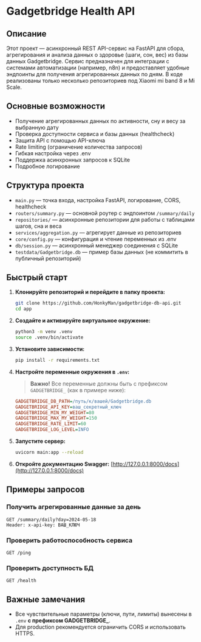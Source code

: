 # Gadgetbridge Health API

## Описание

Этот проект — асинхронный REST API-сервис на FastAPI для сбора, агрегирования и анализа данных о здоровье (шаги, сон, вес) из базы данных Gadgetbridge. Сервис предназначен для интеграции с системами автоматизации (например, n8n) и предоставляет удобные эндпоинты для получения агрегированных данных по дням.
В коде реализованы только несколько репозиториев под Xiaomi mi band 8 и Mi Scale. 

## Основные возможности
- Получение агрегированных данных по активности, сну и весу за выбранную дату
- Проверка доступности сервиса и базы данных (healthcheck)
- Защита API с помощью API-ключа
- Rate limiting (ограничение количества запросов)
- Гибкая настройка через .env
- Поддержка асинхронных запросов к SQLite
- Подробное логирование

## Структура проекта
- `main.py` — точка входа, настройка FastAPI, логирование, CORS, healthcheck
- `routers/summary.py` — основной роутер с эндпоинтом `/summary/daily`
- `repositories/` — асинхронные репозитории для работы с таблицами шагов, сна и веса
- `services/aggregation.py` — агрегирует данные из репозиториев
- `core/config.py` — конфигурация и чтение переменных из .env
- `db/session.py` — асинхронный менеджер соединения с SQLite
- `testdata/Gadgetbridge.db` — пример базы данных (не коммитить в публичный репозиторий)

## Быстрый старт

1. **Клонируйте репозиторий и перейдите в папку проекта:**
   ```sh
   git clone https://github.com/HonkyMan/gadgetbridge-db-api.git
   cd app
   ```

2. **Создайте и активируйте виртуальное окружение:**
   ```sh
   python3 -m venv .venv
   source .venv/bin/activate
   ```

3. **Установите зависимости:**
   ```sh
   pip install -r requirements.txt
   ```

4. **Настройте переменные окружения в `.env`:**
   > **Важно!** Все переменные должны быть с префиксом `GADGETBRIDGE_` (как в примере ниже):
   ```ini
   GADGETBRIDGE_DB_PATH=/путь/к/вашей/Gadgetbridge.db
   GADGETBRIDGE_API_KEY=ваш_секретный_ключ
   GADGETBRIDGE_MIN_MY_WEIGHT=80
   GADGETBRIDGE_MAX_MY_WEIGHT=150
   GADGETBRIDGE_RATE_LIMIT=60
   GADGETBRIDGE_LOG_LEVEL=INFO
   ```

5. **Запустите сервер:**
   ```sh
   uvicorn main:app --reload
   ```

6. **Откройте документацию Swagger:**
   [http://127.0.0.1:8000/docs](http://127.0.0.1:8000/docs)

## Примеры запросов

### Получить агрегированные данные за день
```
GET /summary/daily?day=2024-05-18
Header: x-api-key: ВАШ_КЛЮЧ
```

### Проверить работоспособность сервиса
```
GET /ping
```

### Проверить доступность БД
```
GET /health
```

## Важные замечания
- Все чувствительные параметры (ключи, пути, лимиты) вынесены в `.env` **с префиксом GADGETBRIDGE_**.
- Для production рекомендуется ограничить CORS и использовать HTTPS.
